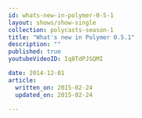 ```yaml
---
id: whats-new-in-polymer-0-5-1
layout: shows/show-single
collection: polycasts-season-1
title: "What's new in Polymer 0.5.1"
description: ""
published: true
youtubeVideoID: Iq8TdPJSQMI

date: 2014-12-01
article:
  written_on: 2015-02-24
  updated_on: 2015-02-24

---
```

